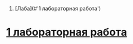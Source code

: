 1. [Лаба](#'1 лабораторная работа')

# [1 лабораторная работа](https://github.com/GorVad/MISIS-NN-ML/blob/master/CNN/CNN_Classification.py)
